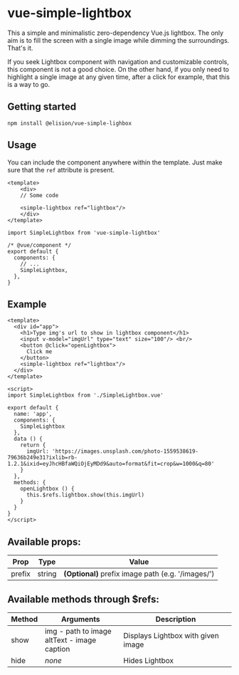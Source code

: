 # vue-simple-lightbox
This a simple and minimalistic zero-dependency Vue.js lightbox. The only aim is to fill the screen with a single image while dimming the surroundings. That's it.

If you seek Lightbox component with navigation and customizable controls, this component is not a good choice.
On the other hand, if you only need to highlight a single image at any given time, after a click for example, that this is a way to go.

## Getting started
```
npm install @elision/vue-simple-lighbox
```

## Usage
You can include the component anywhere within the template. Just make sure that the `ref` attribute is present.

```vue
<template>
    <div>
    // Some code

    <simple-lightbox ref="lightbox"/>
    </div>
</template>

import SimpleLightbox from 'vue-simple-lightbox'

/* @vue/component */
export default {
  components: {
    // ...
    SimpleLightbox,
  },
}
```

## Example
```vue
<template>
  <div id="app">
    <h1>Type img's url to show in lightbox component</h1>
    <input v-model="imgUrl" type="text" size="100"/> <br/>
    <button @click="openLightbox">
      Click me
    </button>
    <simple-lightbox ref="lightbox"/>
  </div>
</template>

<script>
import SimpleLightbox from './SimpleLightbox.vue'

export default {
  name: 'app',
  components: {
    SimpleLightbox
  },
  data () {
    return {
      imgUrl: 'https://images.unsplash.com/photo-1559538619-79636b249e31?ixlib=rb-1.2.1&ixid=eyJhcHBfaWQiOjEyMDd9&auto=format&fit=crop&w=1000&q=80'
    }
  },
  methods: {
    openLightbox () {
      this.$refs.lightbox.show(this.imgUrl)
    }
  }
}
</script>
```

## Available props:

| Prop           | Type              | Value                                                           |
| -------------- | ----------------- | --------------------------------------------------------------- |
| prefix         | string            | **(Optional)** prefix image path (e.g. '/images/')              |

## Available methods through $refs:
| Method        | Arguments                                  | Description                                   |
| ------------- | ---------------------------------------------- | ----------------------------------------- |
| show          | img - path to image<br>altText - image caption | Displays Lightbox with given image        |
| hide          | _none_                                         | Hides Lightbox                            |